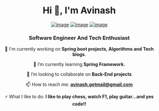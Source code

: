 <h1 align="center">Hi 👋, I'm Avinash</h1>
<div align="center">

[![image](https://img.shields.io/badge/LinkedIn-080908?style=for-the-badge&logo=linkedin&logoColor=white)](https://www.linkedin.com/in/avinash550/)
[![image](https://img.shields.io/badge/Gmail-080908?style=for-the-badge&logo=gmail&logoColor=white)](mailto:avinash.getmail@gmail.com)
[![image](https://img.shields.io/badge/Medium-080908?style=for-the-badge&logo=Medium&logoColor=white)](https://medium.com/@avinash550)

</div>
<div align="center">
<h3 align="center">Software Engineer And Tech Enthusiast</h3>

 🔭 I'm currently working on **Spring boot projects, Algorithms and Tech blogs**.

 🌱 I’m currently learning **Spring Framework.**

 👯 I’m looking to collaborate on **Back-End projects**

 📫 How to reach me: **avinash.getmail@gmail.com**

⚡ What I like to do: **I like to play chess, watch F1, play guitar...and yes code!!**

</div>

